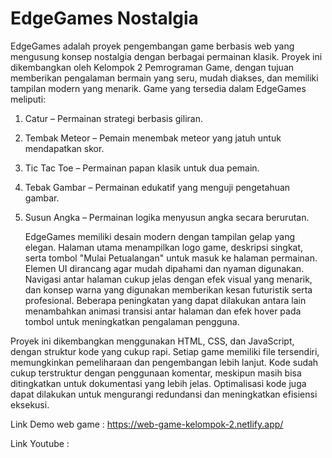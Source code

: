 <h1>EdgeGames Nostalgia</h1>

   EdgeGames adalah proyek pengembangan game berbasis web yang mengusung konsep
nostalgia dengan berbagai permainan klasik. Proyek ini dikembangkan oleh Kelompok 2
Pemrograman Game, dengan tujuan memberikan pengalaman bermain yang seru, mudah diakses,
dan memiliki tampilan modern yang menarik.
Game yang tersedia dalam EdgeGames meliputi:

1. Catur – Permainan strategi berbasis giliran.
   
3. Tembak Meteor – Pemain menembak meteor yang jatuh untuk mendapatkan skor.
   
5. Tic Tac Toe – Permainan papan klasik untuk dua pemain.
   
7. Tebak Gambar – Permainan edukatif yang menguji pengetahuan gambar.
   
9. Susun Angka – Permainan logika menyusun angka secara berurutan.
   
    EdgeGames memiliki desain modern dengan tampilan gelap yang elegan. Halaman utama
menampilkan logo game, deskripsi singkat, serta tombol "Mulai Petualangan" untuk masuk ke
halaman permainan. Elemen UI dirancang agar mudah dipahami dan nyaman digunakan. Navigasi
antar halaman cukup jelas dengan efek visual yang menarik, dan konsep warna yang digunakan
memberikan kesan futuristik serta profesional. Beberapa peningkatan yang dapat dilakukan antara
lain menambahkan animasi transisi antar halaman dan efek hover pada tombol untuk
meningkatkan pengalaman pengguna.

  Proyek ini dikembangkan menggunakan HTML, CSS, dan JavaScript, dengan struktur kode
yang cukup rapi. Setiap game memiliki file tersendiri, memungkinkan pemeliharaan dan
pengembangan lebih lanjut. Kode sudah cukup terstruktur dengan penggunaan komentar,
meskipun masih bisa ditingkatkan untuk dokumentasi yang lebih jelas. Optimalisasi kode juga
dapat dilakukan untuk mengurangi redundansi dan meningkatkan efisiensi eksekusi.

Link Demo web game : https://web-game-kelompok-2.netlify.app/

Link Youtube : 
